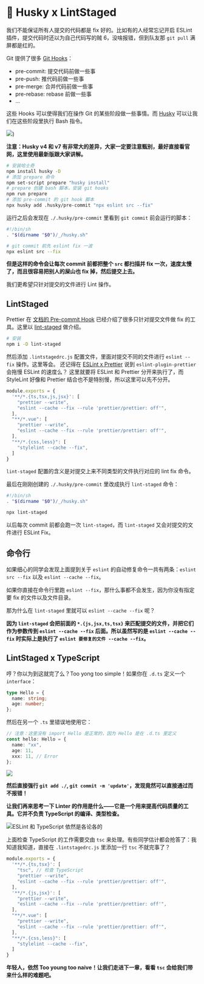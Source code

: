 # 🐶 Husky x LintStaged

我们不能保证所有人提交的代码都是 fix 好的。比如有的人经常忘记开启 ESLint 插件，提交代码时还以为自己代码写的贼 6，没啥报错，但到队友那 `git pull` 满屏都是红的。

Git 提供了很多 [Git Hooks](https://git-scm.com/book/en/v2/Customizing-Git-Git-Hooks)：

* pre-commit: 提交代码前做一些事
* pre-push: 推代码前做一些事
* pre-merge: 合并代码前做一些事
* pre-rebase: rebase 前做一些事
* ...

这些 Hooks 可以使得我们在操作 Git 的某些阶段做一些事情。而 [Husky](https://github.com/typicode/husky) 可以让我们在这些阶段里执行 Bash 指令。

![](https://p3-juejin.byteimg.com/tos-cn-i-k3u1fbpfcp/ff5840b7cace468e975505b05bf24cf6~tplv-k3u1fbpfcp-zoom-1.image))

**注意：Husky v4 和 v7 有非常大的差异，大家一定要注意甄别，最好直接看官网，这里使用最新版跟大家讲解。**

```sh
# 安装哈士奇
npm install husky -D
# 添加 prepare 命令
npm set-script prepare "husky install"
# prepare 创建 bash 脚本，安装 git hooks
npm run prepare
# 添加 pre-commit 的 git hook 脚本
npx husky add .husky/pre-commit "npx eslint src --fix"
```

运行之后会发现在 `./.husky/pre-commit` 里看到 `git commit` 前会运行的脚本：

```sh
#!/bin/sh
. "$(dirname "$0")/_/husky.sh"

# git commit 前先 eslint fix 一波
npx eslint src --fix
```

**但是这样的命令会让每次 commit 前都把整个 `src` 都扫描并 fix 一次，速度太慢了，而且很容易把别人的屎山也 fix 掉，然后提交上去。**

我们更希望只针对提交的文件进行 Lint 操作。

## LintStaged

Prettier 在 [文档的 Pre-commit Hook](https://prettier.io/docs/en/precommit.html) 已经介绍了很多只针对提交文件做 fix 的工具。这里以 [lint-staged](https://github.com/okonet/lint-staged) 做介绍。

```sh
# 安装
npm i -D lint-staged
```

然后添加 `.lintstagedrc.js` 配置文件，里面对提交不同的文件进行 `eslint --fix` 操作。这里等会。
还记得在 [ESLint x Prettier](./eslint_prettier) 说到 `eslint-plugin-prettier` 会拖慢 ESLint 的速度么？
这里就要将 ESLint 和 Prettier 分开来执行了，而 StyleLint 好像和 Prettier 结合也不是特别慢，所以这里可以先不分开。

```js
module.exports = {
  '**/*.{ts,tsx,js,jsx}': [
    "prettier --write",
    "eslint --cache --fix --rule 'prettier/prettier: off'",
  ],
  "**/*.vue": [
    "prettier --write",
    "eslint --cache --fix --rule 'prettier/prettier: off'",
  ],
  "**/*.{css,less}": [
    "stylelint --cache --fix",
  ]
}
```

`lint-staged` 配置的含义是对提交上来不同类型的文件执行对应的 lint fix 命令。

最后在刚刚创建的 `./.husky/pre-commit` 里改成执行 `lint-staged` 命令：

```bash
#!/bin/sh
. "$(dirname "$0")/_/husky.sh"

npx lint-staged
```

以后每次 commit 前都会跑一次 `lint-staged`，而 `lint-staged` 又会对提交的文件进行 ESLint Fix。

## 命令行

如果细心的同学会发现上面提到关于 `eslint` 的自动修复命令一共有两条：`eslint src --fix` 以及 `eslint --cache --fix`。

如果你直接在命令行里跑 `eslint --fix`，那什么事都不会发生，因为你没有指定要 fix 的文件以及文件目录。

那为什么在 `lint-staged` 里就可以 `eslint --cache --fix` 呢？

**因为 `lint-staged` 会把前面的 `*.{js,jsx,ts,tsx}` 来匹配提交的文件，并把它们作为参数传到 `eslint --cache --fix` 后面。所以虽然写的是 `eslint --cache --fix` 时实际上是执行了 `eslint 要修复的文件 --cache --fix`。**

## LintStaged x TypeScript

哼？你以为到这就完了么？Too yong too simple！如果你在 `.d.ts` 定义一个 `interface`：

```ts
type Hello = {
  name: string;
  age: number;
};
```

然后在另一个 `.ts` 里错误地使用它：

```ts
// 注意：这里没有 import Hello 是正常的，因为 Hello 是在 .d.ts 里定义
const hello: Hello = {
  name: "xx",
  age: 11,
  xxx: 11, // Error
};
```

![](https://p3-juejin.byteimg.com/tos-cn-i-k3u1fbpfcp/eb095ca82e004f1e8320fdb68d3e0202~tplv-k3u1fbpfcp-zoom-1.image)

**然后直接强行 `git add ./`, `git commit -m 'update'`，发现竟然可以直接通过而不报错！**

**让我们再来思考一下 Linter 的作用是什么——它是一个用来提高代码质量的工具。它并不负责 TypeScript 的编译、类型检查。**

![ESLint 和 TypeScript 依然是各论各的](https://p3-juejin.byteimg.com/tos-cn-i-k3u1fbpfcp/e4cde3523baf49e5a5260d18f714d585~tplv-k3u1fbpfcp-zoom-1.image)

上面检查 TypeScript 的工作需要交由 `tsc` 来处理。有些同学估计都会抢答了：我知道我知道，直接在 `.lintstagedrc.js` 里添加一行 `tsc` 不就完事了？

```js
module.exports = {
  '**/*.{ts,tsx}': [
    "tsc", // 检查 TypeScript
    "prettier --write",
    "eslint --cache --fix --rule 'prettier/prettier: off'",
  ],
  '**/*.{js,jsx}': [
    "prettier --write",
    "eslint --cache --fix --rule 'prettier/prettier: off'",
  ],
  "**/*.vue": [
    "prettier --write",
    "eslint --cache --fix --rule 'prettier/prettier: off'",
  ],
  "**/*.{css,less}": [
    "stylelint --cache --fix",
  ]
}
```

**年轻人，依然 Too young too naive！让我们走进下一章，看看 `tsc` 会给我们带来什么样的难题吧。**
